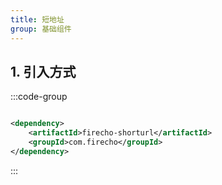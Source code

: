 ```yaml
---
title: 短地址
group: 基础组件
---
```


## 1. 引入方式

:::code-group

```xml [pom.xml]

<dependency>
    <artifactId>firecho-shorturl</artifactId>
    <groupId>com.firecho</groupId>
</dependency>
```

:::

